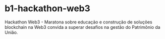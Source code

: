 # b1-hackathon-web3
Hackathon Web3 - Maratona sobre educação e construção de soluções blockchain na Web3 convida a superar desafios na gestão do Patrimônio da União.
